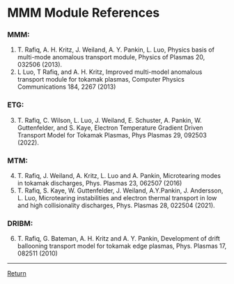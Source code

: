 # MMM Module References

### MMM:

1.	T. Rafiq, A. H. Kritz, J. Weiland, A. Y. Pankin, L. Luo, Physics basis of multi-mode anomalous transport module, Physics of Plasmas 20, 032506 (2013).
2.	L Luo, T Rafiq, and A. H. Kritz, Improved multi-model anomalous transport module for tokamak plasmas, Computer Physics Communications 184, 2267 (2013)

### ETG:

3.	T. Rafiq, C. Wilson, L. Luo, J. Weiland, E. Schuster, A. Pankin, W. Guttenfelder, and S. Kaye, Electron Temperature Gradient Driven Transport Model for Tokamak Plasmas, Phys Plasmas 29, 092503 (2022).

### MTM:

4.	T. Rafiq, J.  Weiland, A. Kritz, L.  Luo and A. Pankin, Microtearing modes in tokamak discharges, Phys. Plasmas 23, 062507 (2016) 
5.	T. Rafiq, S. Kaye, W. Guttenfelder, J. Weiland, A.Y.Pankin, J. Andersson, L. Luo, Microtearing instabilities and electron thermal transport in low and high collisionality discharges, Phys. Plasmas 28, 022504 (2021).

### DRIBM:

6.	T. Rafiq, G. Bateman, A. H. Kritz and A. Y. Pankin, Development of drift ballooning transport model for tokamak edge plasmas, Phys. Plasmas 17, 082511 (2010)


---

[Return](../README.md)

